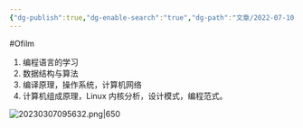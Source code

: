 ```yaml
---
{"dg-publish":true,"dg-enable-search":"true","dg-path":"文章/2022-07-10 软件开发的技术栈与学习路线.md","permalink":"/文章/2022-07-10 软件开发的技术栈与学习路线/","dgEnableSearch":"true","dgPassFrontmatter":true,"created":"2023-02-10T23:06:17.000+08:00","updated":"2023-11-14T13:34:58.000+08:00"}
---
```


#Ofilm 

1. 编程语言的学习
2. 数据结构与算法
3. 编译原理，操作系统，计算机网络
4. 计算机组成原理，Linux 内核分析，设计模式，编程范式。

![20230307095632.png|650](/img/user/0.Asset/resource/20230307095632.png)